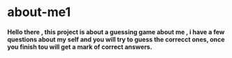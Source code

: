 # about-me1

#### Hello there , this project is about a guessing game about me , i have a few questions about my self and you will try to guess the correcct ones, once you finish tou will get a mark of correct answers.